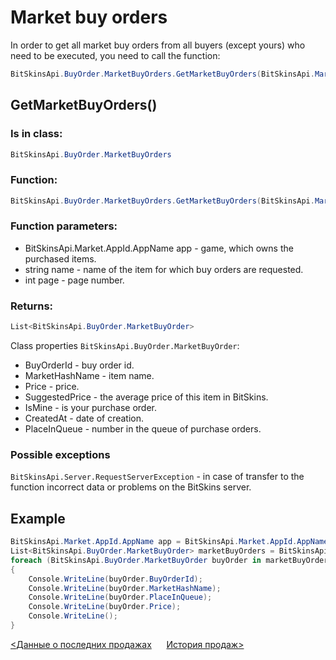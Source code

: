﻿# Market buy orders

In order to get all market buy orders from all buyers (except yours) who need to be executed, you need to call the function:

```csharp
BitSkinsApi.BuyOrder.MarketBuyOrders.GetMarketBuyOrders(BitSkinsApi.Market.AppId.AppName app, string name, int page);
```

## GetMarketBuyOrders()

### Is in class:

```csharp
BitSkinsApi.BuyOrder.MarketBuyOrders
```

### Function:

```csharp
BitSkinsApi.BuyOrder.MarketBuyOrders.GetMarketBuyOrders(BitSkinsApi.Market.AppId.AppName app, string name, int page);
```

### Function parameters:

* BitSkinsApi.Market.AppId.AppName app - game, which owns the purchased items.
* string name - name of the item for which buy orders are requested.
* int page - page number.

### Returns:

```csharp
List<BitSkinsApi.BuyOrder.MarketBuyOrder>
```

Class properties ```BitSkinsApi.BuyOrder.MarketBuyOrder```:
* BuyOrderId - buy order id.
* MarketHashName - item name.
* Price - price.
* SuggestedPrice - the average price of this item in BitSkins.
* IsMine - is your purchase order.
* CreatedAt - date of creation.
* PlaceInQueue - number in the queue of purchase orders.

### Possible exceptions
```BitSkinsApi.Server.RequestServerException``` - in case of transfer to the function incorrect data or problems on the BitSkins server.

## Example

```csharp
BitSkinsApi.Market.AppId.AppName app = BitSkinsApi.Market.AppId.AppName.CounterStrikGlobalOffensive;
List<BitSkinsApi.BuyOrder.MarketBuyOrder> marketBuyOrders = BitSkinsApi.BuyOrder.MarketBuyOrders.GetMarketBuyOrders(app, "CS:GO Weapon Case 2", 1);
foreach (BitSkinsApi.BuyOrder.MarketBuyOrder buyOrder in marketBuyOrders)
{
    Console.WriteLine(buyOrder.BuyOrderId);
    Console.WriteLine(buyOrder.MarketHashName);
    Console.WriteLine(buyOrder.PlaceInQueue);
    Console.WriteLine(buyOrder.Price);
    Console.WriteLine();
}
```

[<Данные о последних продажах](https://github.com/Captious99/BitSkinsApi/blob/master/docs/ru/market/recent_sale.md) &nbsp;&nbsp;&nbsp;&nbsp; [История продаж>](https://github.com/Captious99/BitSkinsApi/blob/master/docs/ru/market/sell_history.md)